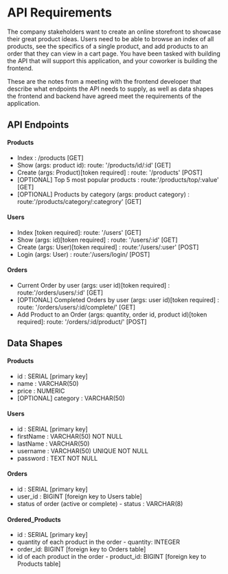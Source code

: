 # API Requirements
The company stakeholders want to create an online storefront to showcase their great product ideas. Users need to be able to browse an index of all products, see the specifics of a single product, and add products to an order that they can view in a cart page. You have been tasked with building the API that will support this application, and your coworker is building the frontend.

These are the notes from a meeting with the frontend developer that describe what endpoints the API needs to supply, as well as data shapes the frontend and backend have agreed meet the requirements of the application. 

## API Endpoints
#### Products
- Index : /products [GET]
- Show (args: product id): route: '/products/id/:id' [GET]
- Create (args: Product)[token required] : route: '/products' [POST]
- [OPTIONAL] Top 5 most popular products : route:'/products/top/:value' [GET]
- [OPTIONAL] Products by category (args: product category) : route:'/products/category/:categrory' [GET]

#### Users
- Index [token required]: route: '/users' [GET]
- Show (args: id)[token required] : route: '/users/:id' [GET]
- Create (args: User)[token required] : route:'/users/:user' [POST]
- Login (args: User) : route:'/users/login/ [POST]

#### Orders
- Current Order by user (args: user id)[token required] : route:'/orders/users/:id' [GET]
- [OPTIONAL] Completed Orders by user (args: user id)[token required] : route: '/orders/users/:id/complete/' [GET]
- Add Product to an Order (args: quantity, order id, product id)[token required]: route: '/orders/:id/product/' [POST]

## Data Shapes
#### Products
-  id : SERIAL [primary key]
- name : VARCHAR(50)
- price : NUMERIC
- [OPTIONAL] category : VARCHAR(50)

#### Users
- id : SERIAL [primary key]
- firstName : VARCHAR(50) NOT NULL
- lastName : VARCHAR(50)
- username : VARCHAR(50) UNIQUE NOT NULL
- password : TEXT NOT NULL

#### Orders
- id : SERIAL [primary key]
- user_id : BIGINT [foreign key to Users table]
- status of order (active or complete) - status : VARCHAR(8)

#### Ordered_Products
- id : SERIAL [primary key]
- quantity of each product in the order -  quantity: INTEGER
- order_id: BIGINT [foreign key to Orders table]
- id of each product in the order - product_id: BIGINT [foreign key to Products table]
